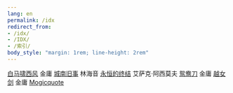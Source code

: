 ```yaml
---
lang: en
permalink: /idx
redirect_from:
- /idx/
- /IDX/
- /索引/
body_style: "margin: 1rem; line-height: 2rem"
---
```


[白马啸西风](38b381a7-11e5-450c-9ac9-b5176e9afe61/)	金庸
[城南旧事](114ff57d-208f-4cc4-a19c-1718fdc3389c/)	林海音
[永恒的终结](486bb7a4-a9a7-4798-aabb-d15189159562/)	艾萨克·阿西莫夫
[鸳鸯刀](7eb8340a-acc8-4668-b3e5-0615c06e70b3/)	金庸
[越女剑](a5460069-2936-4a5a-ba26-feccbc928f01/)	金庸
[Mogicquote](f367a099-ebb4-4e25-96bc-4d3abfb4925b/)
